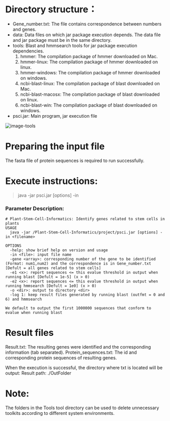 # Directory structure：

- Gene_number.txt: The file contains correspondence between numbers and genes.
- data: Data files on which jar package execution depends. The data file and jar package must be in the same directory.
- tools: Blast and hmmsearch tools for jar package execution dependencies.
    1. hmmer: The compilation package of hmmer downloaded on Mac.
    2. hmmer-linux: The compilation package of hmmer downloaded on linux.
    3. hmmer-windows: The compilation package of hmmer downloaded on windows.
    4. ncbi-blast-linux: The compilation package of blast downloaded on Mac.
    5. ncbi-blast-macosx: The compilation package of blast downloaded on linux.
    6. ncbi-blast-win: The compilation package of blast downloaded on windows.
- psci.jar: Main program, jar execution file

![image-tools](/images/image01.png)

# Preparing the input file

The fasta file of protein sequences is required to run successfully.

# Execute instructions:

> java -jar psci.jar [options] -in <filename>

### Parameter Description:
``` 
# Plant-Stem-Cell-Informatics: Identify genes related to stem cells in plants
USAGE
  java -jar /Plant-Stem-Cell-Informatics/project/psci.jar [options] -in <filename>

OPTIONS
  -help: show brief help on version and usage
  -in <file>: input file name
  -gene <array>: corresponding number of the gene to be identified (Format: num1,num2) and the correspondence is in Gene_number.txt [Defult = all genes related to stem cells]
  -e1 <x>: report sequences <= this evalue threshold in output when running blast [Defult = 1e-5] (x > 0)
  -e2 <x>: report sequences <= this evalue threshold in output when running hmmsearch [Defult = 1e0] (x > 0)
  -o <dir>: output to directory <dir>
  -log 1: keep result files generated by running blast (outfmt = 0 and 6) and hmmsearch

We default to output the first 1000000 sequences that conform to evalue when running blast
```

# Result files

Result.txt: The resulting genes were identified and the corresponding information (tab separated).
Protein_sequences.txt: The id and corresponding protein sequences of resulting genes.

When the execution is successful, the directory where txt is located will be output: Result path: ./OutFolder

# Note:
The folders in the Tools tool directory can be used to delete unnecessary toolkits according to different system environments.
